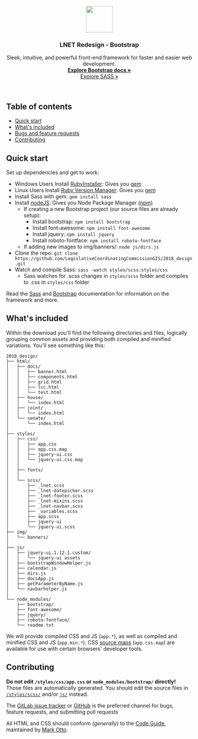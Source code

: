 <p align="center">
  <a href="https://getbootstrap.com/">
    <img src="https://getbootstrap.com/assets/brand/bootstrap-solid.svg" alt="" width=72 height=72>
  </a>

  <h3 align="center">LNET Redesign - Bootstrap</h3>

  <p align="center">
    Sleek, intuitive, and powerful front-end framework for faster and easier web development.
    <br>
    <a href="https://getbootstrap.com/docs/4.0/"><strong>Explore Bootstrap docs »</strong></a>
    <br>
    <a href="https://sass-lang.com/guide">Explore SASS »</a>
  </p>
</p>

<br>

## Table of contents

- [Quick start](#quick-start)
- [What's included](#whats-included)
- [Bugs and feature requests](#bugs-and-feature-requests)
- [Contributing](#contributing)


## Quick start

Set up dependencies and get to work:

- Windows Users Install [RubyInstaller](https://rubyinstaller.org/): Gives you [gem](http://guides.rubygems.org/rubygems-basics/)
- Linux Users Install [Ruby Version Manager](https://rubyinstaller.org/): Gives you [gem](http://guides.rubygems.org/rubygems-basics/)
- Install Sass with gem: `gem install sass`
- Install [nodeJS](https://nodejs.org/en/): Gives you Node Package Manager [(npm)](https://docs.npmjs.com/) 
    - If creating a new Bootstrap project (our source files are already setup): 
        - Install bootstrap: `npm install bootstrap`
        - Install font-awesome: `npm install font-awesome`
        - Install jquery: `npm install jquery`
        - Install roboto-fontface: `npm install roboto-fontface`
    - If adding new images to img/banners/: `node js/dirs.js`
- Clone the repo: `git clone https://github.com/LegislativeCoordinatingCommissionGIS/2018_design.git`
- Watch and compile Sass: `sass -watch styles/scss:styles/css`
    - Sass watches for .scss changes in `styles/scss` folder and compiles to .css in `styles/css` folder

Read the [Sass](https://sass-lang.com/install) and [Bootstrap](http://getbootstrap.com/docs/4.0/getting-started/download/) documentation for information on the framework and more.


## What's included

Within the download you'll find the following directories and files, logically grouping common assets and providing both compiled and minified variations. You'll see something like this:

```
2018_design/
├── html/
│   ├── docs/
│   │   ├── banner.html
│   │   ├── components.html
│   │   ├── grid.html
│   │   ├── lcc.html
│   │   └── test.html
│   ├── house/
│   │   └── index.html
│   ├── joint/
│   │   └── index.html
│   └── senate/
│       └── index.html
│
├── styles/
│   ├── css/
│   │   ├── app.css
│   │   ├── app.css.map
│   │   ├── jquery-ui.css
│   │   └── jquery-ui.css.map
│   │
│   ├── fonts/
│   │
│   └── scss/
│       ├── _lnet.scss
│       ├── _lnet-datepicker.scss
│       ├── _lnet-footer.scss
│       ├── _lnet-mixins.scss
│       ├── _lnet-navbar.scss
│       ├── _variables.scss
│       ├── app.scss
│       ├── jquery-ui
│       └── jquery-ui.scss
├── img/
│   └── banners/
│
├── js/
│   ├── jquery-ui.1.12.1.custom/
│   │   └── jquery-ui assets
│   ├── bootstrapWindowHelper.js
│   ├── calendar.js
│   ├── dirs.js
│   ├── docsApp.js
│   ├── getParameterByName.js
│   └── navbarhelper.js
│
└── node_modules/
    ├── bootstrap/
    ├── font-awesome/
    ├── jquery/
    ├── roboto-fontface/
    └── readme.txt

```

We will provide compiled CSS and JS (`app.*`), as well as compiled and minified CSS and JS (`app.min.*`). CSS [source maps](https://developers.google.com/web/tools/chrome-devtools/debug/readability/source-maps) (`app.css.map`) are available for use with certain browsers' developer tools.


## Contributing

**Do not edit `/styles/css/app.css` or  `node_modules/bootstrap/` directly!** Those files are automatically generated. You should edit the
source files in [`/styles/scss/`](https://github.com/LegislativeCoordinatingCommissionGIS/2018_design/tree/master/styles/scss)
and/or [`js/`](https://github.com/LegislativeCoordinatingCommissionGIS/2018_design/tree/master/js) instead.

The [GitLab issue tracker](hhttp://gitrh01.revisor.mn.gov/legislature/2018_design/issues) or [GitHub](https://github.com/LegislativeCoordinatingCommissionGIS/2018_design/issues)  is the preferred channel for bugs, feature requests, and submitting pull requests

All HTML and CSS should conform <i>(generally)</i> to the [Code Guide](http://codeguide.co/), maintained by [Mark Otto](https://github.com/mdo).